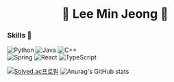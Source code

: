 <h1 align="center">👾 Lee Min Jeong 👾</h1>


</h2>

### Skills 🙉
![Python](https://img.shields.io/badge/python-3776AB?style=for-the-badge&logo=python&logoColor=white) ![Java](https://img.shields.io/badge/Java-ED8B00?style=for-the-badge&logo=openjdk&logoColor=white)	![C++](https://img.shields.io/badge/c++-00599C?style=for-the-badge&logo=c%2B%2B&logoColor=white)
  <br>![Spring](https://img.shields.io/badge/spring-%236DB33F.svg?style=for-the-badge&logo=spring&logoColor=white)	![React](https://img.shields.io/badge/react-61DAFB?style=for-the-badge&logo=react&logoColor=black) ![TypeScript](https://img.shields.io/badge/TypeScript-007ACC?style=for-the-badge&logo=typescript&logoColor=white) 

[![Solved.ac프로필](http://mazassumnida.wtf/api/v2/generate_badge?boj=minddong)](https://solved.ac/minddong)
![Anurag's GitHub stats](https://github-readme-stats.vercel.app/api?username=M1ngD0ng&show_icons=true&theme=dark)

 </div>
